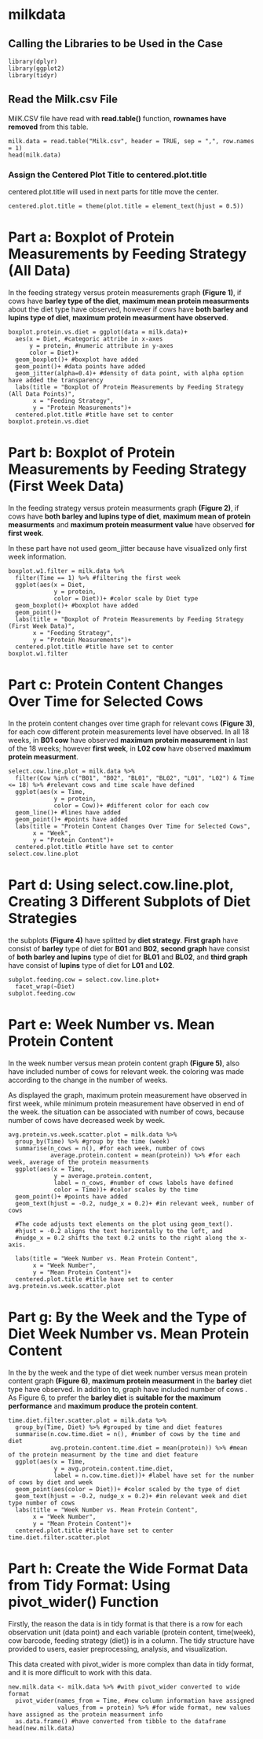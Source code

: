 # milkdata

## **Calling the Libraries to be Used in the Case**
```{r, message=FALSE}
library(dplyr)
library(ggplot2)
library(tidyr)
```

## **Read the Milk.csv File**

MilK.CSV file have read with **read.table()** function, **rownames have removed** from this table.
```{r}
milk.data = read.table("Milk.csv", header = TRUE, sep = ",", row.names = 1)
head(milk.data)
```

### **Assign the Centered Plot Title to centered.plot.title**

centered.plot.title will used in next parts for title move the center.

```{r}
centered.plot.title = theme(plot.title = element_text(hjust = 0.5)) 
```

# **Part a: Boxplot of Protein Measurements by Feeding Strategy (All Data)**

In the feeding strategy versus protein measurements graph **(Figure 1)**, if cows have **barley type of the diet**, **maximum mean protein measurments** about the diet type have observed, however if cows have **both barley and lupins type of diet**, **maximum protein measurment have observed**. 

```{r, fig.align = "center", fig.cap="**Figure 1.** **Boxplot of Protein Measurements by Feeding Strategy (All Data Points)**"}
boxplot.protein.vs.diet = ggplot(data = milk.data)+
  aes(x = Diet, #categoric attribe in x-axes
      y = protein, #numeric attribute in y-axes
      color = Diet)+
  geom_boxplot()+ #boxplot have added
  geom_point()+ #data points have added
  geom_jitter(alpha=0.4)+ #density of data point, with alpha option have added the transparency
  labs(title = "Boxplot of Protein Measurements by Feeding Strategy (All Data Points)",
       x = "Feeding Strategy", 
       y = "Protein Measurements")+
  centered.plot.title #title have set to center
boxplot.protein.vs.diet
```

# **Part b: Boxplot of Protein Measurements by Feeding Strategy (First Week Data)**

In the feeding strategy versus protein measurments graph **(Figure 2)**, if cows have **both barley and lupins type of diet**, **maximum mean of protein measurments** and **maximum  protein measurment value** have observed **for first week**.

In these part have not used geom_jitter because have visualized only first week information.

```{r, fig.align = "center", fig.cap="**Figure 2.** **Boxplot of Protein Measurements by Feeding Strategy (First Week Data)**"}
boxplot.w1.filter = milk.data %>% 
  filter(Time == 1) %>% #filtering the first week
  ggplot(aes(x = Diet,
             y = protein,
             color = Diet))+ #color scale by Diet type
  geom_boxplot()+ #boxplot have added
  geom_point()+
  labs(title = "Boxplot of Protein Measurements by Feeding Strategy (First Week Data)",
       x = "Feeding Strategy", 
       y = "Protein Measurements")+
  centered.plot.title #title have set to center
boxplot.w1.filter
```

# **Part c: Protein Content Changes Over Time for Selected Cows**

In the protein content changes over time graph for relevant cows **(Figure 3)**, for each cow different protein measurements level have observed. In all 18 weeks, in **B01 cow** have observed **maximum protein measurement** in last of the 18 weeks; however **first week**, in **L02 cow** have observed **maximum protein measurment**.

```{r, fig.align = "center", fig.cap="**Figure 3.** **Protein Content Changes Over Time for Selected Cows**"}
select.cow.line.plot = milk.data %>% 
  filter(Cow %in% c("B01", "B02", "BL01", "BL02", "L01", "L02") & Time <= 18) %>% #relevant cows and time scale have defined
  ggplot(aes(x = Time,
             y = protein,
             color = Cow))+ #different color for each cow
  geom_line()+ #lines have added
  geom_point()+ #points have added
  labs(title = "Protein Content Changes Over Time for Selected Cows",
       x = "Week",
       y = "Protein Content")+
  centered.plot.title #title have set to center
select.cow.line.plot
```

# **Part d: Using select.cow.line.plot, Creating 3 Different Subplots of Diet Strategies**

the subplots **(Figure 4)** have splitted by **diet strategy**. **First graph** have consist of **barley** type of diet for **B01** and **B02**, **second graph** have consist of **both barley and lupins** type of diet for **BL01** and **BL02**, and **third graph** have consist of **lupins** type of diet for **L01** and **L02**.

```{r, fig.align = "center", fig.cap="**Figure 4.** **Creating 3 Different Subplots of Diet Strategies**"}
subplot.feeding.cow = select.cow.line.plot+
  facet_wrap(~Diet)
subplot.feeding.cow
```

# **Part e: Week Number vs. Mean Protein Content**

In the week number versus mean protein content graph **(Figure 5)**, also have included number of cows for relevant week. the coloring was made according to the change in the number of weeks.

As displayed the graph, maximum protein measurement have observed in first week, while minimum protein measurement have observed in end of the week. the situation can be associated with number of cows, because number of cows have decreased week by week. 

```{r, fig.align = "center", fig.cap="**Figure 5.** **Week Number vs. Mean Protein Content**"}
avg.protein.vs.week.scatter.plot = milk.data %>% 
  group_by(Time) %>% #group by the time (week)
  summarise(n_cows = n(), #for each week, number of cows
            average.protein.content = mean(protein)) %>% #for each week, average of the protein measurments
  ggplot(aes(x = Time,
             y = average.protein.content,
             label = n_cows, #number of cows labels have defined
             color = Time))+ #color scales by the time
  geom_point()+ #points have added
  geom_text(hjust = -0.2, nudge_x = 0.2)+ #in relevant week, number of cows 
  
  #The code adjusts text elements on the plot using geom_text(). 
  #hjust = -0.2 aligns the text horizontally to the left, and 
  #nudge_x = 0.2 shifts the text 0.2 units to the right along the x-axis.
  
  labs(title = "Week Number vs. Mean Protein Content",
       x = "Week Number",
       y = "Mean Protein Content")+
  centered.plot.title #title have set to center
avg.protein.vs.week.scatter.plot
```

# **Part g: By the Week and the Type of Diet Week Number vs. Mean Protein Content**

In the by the week and the type of diet week number versus mean protein content graph **(Figure 6)**, **maximum protein measurment** in the **barley** diet type have observed. In addition to, graph have included number of cows . As Figure 6, to prefer the **barley diet** is **suitable for the maximum performance** and **maximum produce the protein content**.

```{r, fig.align = "center", fig.cap="**Figure 6.** **By the Week and the Type of Diet Week Number vs. Mean Protein Content**"}
time.diet.filter.scatter.plot = milk.data %>% 
  group_by(Time, Diet) %>% #grouped by time and diet features
  summarise(n.cow.time.diet = n(), #number of cows by the time and diet
            avg.protein.content.time.diet = mean(protein)) %>% #mean of the protein measurment by the time and diet feature
  ggplot(aes(x = Time,
             y = avg.protein.content.time.diet,
             label = n.cow.time.diet))+ #label have set for the number of cows by diet and week
  geom_point(aes(color = Diet))+ #color scaled by the type of diet
  geom_text(hjust = -0.2, nudge_x = 0.2)+ #in relevant week and diet type number of cows 
  labs(title = "Week Number vs. Mean Protein Content",
       x = "Week Number",
       y = "Mean Protein Content")+
  centered.plot.title #title have set to center
time.diet.filter.scatter.plot
```

# **Part h: Create the Wide Format Data from Tidy Format: Using pivot_wider() Function**

Firstly, the reason the data is in tidy format is that there is a row for each observation unit (data point) and each variable (protein content, time(week), cow barcode, feeding strategy (diet)) is in a column. The tidy structure have provided to users, easier preprocessing, analysis, and visualization.

This data created with pivot_wider is more complex than data in tidy format, and it is more difficult to work with this data.

```{r}
new.milk.data <- milk.data %>% #with pivot_wider converted to wide format 
  pivot_wider(names_from = Time, #new column information have assigned
              values_from = protein) %>% #for wide format, new values have assigned as the protein measurment info
  as.data.frame() #have converted from tibble to the dataframe
head(new.milk.data)
```
